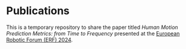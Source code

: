 # Publications

This is a temporary repository to share the paper titled _Human Motion Prediction Metrics: from Time to Frequency_ presented at the [European Robotic Forum (ERF) 2024](https://erf2024.eu/).
